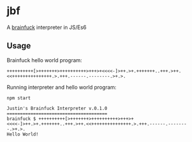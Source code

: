 # jbf

A [brainfuck](https://en.wikipedia.org/wiki/Brainfuck) interpreter in JS/Es6

## Usage
Brainfuck hello world program:

```
++++++++++[>+++++++>++++++++++>+++>+<<<<-]>++.>+.+++++++..+++.>++.<<+++++++++++++++.>.+++.------.--------.>+.>.
```

Running interpreter and hello world program:

```
npm start

Justin's Brainfuck Interpreter v.0.1.0
======================================
brainfuck $ ++++++++++[>+++++++>++++++++++>+++>+<<<<-]>++.>+.+++++++..+++.>++.<<+++++++++++++++.>.+++.------.--------.>+.>.
Hello World!
```
